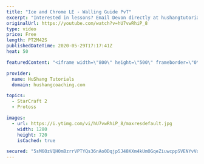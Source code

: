 ```yaml
---
title: "Ice and Chrome LE - Walling Guide PvT"
excerpt: "Interested in lessons? Email Devon directly at hushangtutorials@outlook.com ------------------------------------------------------------------------------------------------------- Want to support HuShang Tutorials directly? Patreon is a website where you can contribute a monthly donation that will help"
originalUrl: https://youtube.com/watch?v=hU7vwRhiP_8
type: video
price: Free
length: PT2M42S
publishedDateTime: 2020-05-29T17:17:41Z
heat: 50

featuredContent: "<iframe width=\"800\" height=\"500\" frameborder=\"0\" src=\"https://www.youtube.com/embed/hU7vwRhiP_8\" allow=\"accelerometer; autoplay; encrypted-media; gyroscope; picture-in-picture\" allowfullscreen></iframe>"

provider:
  name: HuShang Tutorials
  domain: hushangcoaching.com

topics:
  - StarCraft 2
  - Protoss

images:
  - url: https://i.ytimg.com/vi/hU7vwRhiP_8/maxresdefault.jpg
    width: 1280
    height: 720
    isCached: true

secured: "5sM6OzVQH0mBzrrVPTYQs36nAo0Dqjp5J48KXm4kUmOGqeZiuwcppSVENYvVqkfQlRLU2t5BSkzu/RkG44u50/bpD3op2SRisoAxmqCYYbyHlxKWDHblalTVMyMnSWeTh82Ok29hy5+oXOWYeWpj9H+RtF7V3OcHlmYRS+b3q7X+BA+yF5cdbaSJp31GTLsTDyYk93GwLjtauhq2WlDvARHZNlwGVtWNwuQ3xFaadp8WvUjm3eObLWOhf0Dy1/GzSOcq/GWB3pjZtKoXUasm5gOIkz6t41tXirtrt4WtVFFF0POF95YFpcd0ZKJfjweLgNLX0ogmly8f/H+G5+o2D9HGP4MwahRKcKD3cGvU5yVxnwS5HaBgPGQu2l3GkjvcsDNoLpyNYZoJkcu3e8jsjr7huUQ5JOODJOY/INm3Hsc=;Kz3WUPajKG9nXptNzte0Gw=="
---
```


